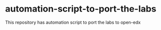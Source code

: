 # automation-script-to-port-the-labs
This repository has automation script to port the labs to open-edx

